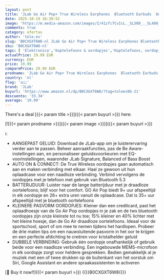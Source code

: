 ```yaml
---
layout: post
title: 'JLab Go Air Pop+ True Wireless Earphones  Bluetooth Earbuds  Oordopjes Draadloos with 35H+ Speeltijd  In Ear Headphones with Microfoon  Oplaaddoos  JLab App  Middernacht Zwart'
date: 2025-10-19 16:39:52
image: 'https://m.media-amazon.com/images/I/41zfc7CvIcL._SL500_._SL400_.jpg'
comments: true
category: ofertas
author: 'tole.es'
slug: 'B0CXGXT6W8-nl JLab Go Air Pop+ True Wireless Earphones Bluetooth Earbuds...'
sku: 'B0CXGXT6W8-nl'
tags: [ 'Elektronica','Koptelefoons & oordopjes','Koptelefoons, oordopjes & accessoires','Oordopjes','jlab','🇳🇱', ]
actualPrice: 19.99 EUR
currency: EUR
price: 19.99
comparePrice: 29.99 EUR
prodname: 'JLab Go Air Pop+ True Wireless Earphones  Bluetooth Earbuds  Oordopjes Draadloos with 35H+ Speeltijd  In Ear Headphones with Microfoon  Oplaaddoos  JLab App  Middernacht Zwart'
country: 'nl'
flag: '🇳🇱'
brand: 'JLab'
buyurl: 'https://www.amazon.nl/dp/B0CXGXT6W8/?tag=tolees0b-21'
descuento: '33.34'
average: '19.99'
---
```


There's a deal [{{< param title >}}]({{< param buyurl >}})  here:

[![{{< param prodname >}}]({{< param image >}})]({{< param buyurl >}})

ℹ️:

- AANGEPAST GELUID: Download de JLab-app om je luisterervaring verder aan te passen. Beheer aanraakfuncties, pas de Be Aware-instellingen aan, en personaliseer geluidsvoorkeuren met EQ-voorinstellingen, waaronder JLab Signature, Balanced of Bass Boost
- AUTO ON & CONNECT: De True Wireless oordopjes gaan automatisch aan en maken verbinding met elkaar. Haal ze gewoon uit hun oplaadcase voor een naadloze verbinding. Verbind vervolgens de oordopjes met je telefoon met gebruik van Bluetooth 5.3
- BATTERIJDUUR: Luister naar de lange batterijduur met je draadloze oortelefoons; blijf voor het comfort. GO Air Pop biedt 9+ uur afspeeltijd in elk oordopje en 26+ extra uren vanuit de oplaadcase. Dat is 35+ uur afspeeltijd met je bluetooth oortelefoons
- KLEINERE PASVORM OORDOPJES: Kleiner dan een creditcard, past het oplaadhoesje van de Go Air Pop oordopjes in je zak en de tws bluetooth oordopjes zijn onze kleinste tot nu toe; 15% kleiner en 40% lichter met het kleine hoesje, dan de Go Air draadloze oortelefoons. Ideaal voor de sportschool, sport of om mee te nemen tijdens het hardlopen. Probeer de drie maten tips om een nauwsluitende pasvorm in het oor te krijgen en een perfecte afdichting te creëren voor kristalhelder geluid
- DUBBELE VERBINDING: Gebruik één oordopje onafhankelijk of gebruik beide voor een naadloze verbinding. Een ingebouwde MEMS-microfoon in elk oordopje zorgt voor heldere gesprekken. Bedien gemakkelijk al je muziek met een of twee drukken op de buitenkant van het oorstuk om Siri, Google Assistant en andere spraakassistenten te activeren

[🛒 Buy it now!!]({{< param buyurl >}})
{{<world>}}B0CXGXT6W8{{</world>}}
